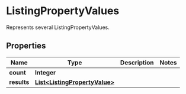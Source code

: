 

# ListingPropertyValues

Represents several ListingPropertyValues.

## Properties

Name | Type | Description | Notes
------------ | ------------- | ------------- | -------------
**count** | **Integer** |  | 
**results** | [**List&lt;ListingPropertyValue&gt;**](ListingPropertyValue.md) |  | 



